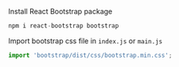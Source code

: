 Install React Bootstrap package
```js
npm i react-bootstrap bootstrap
```
Import bootstrap css file in `index.js` or `main.js`
```js
import 'bootstrap/dist/css/bootstrap.min.css';
```